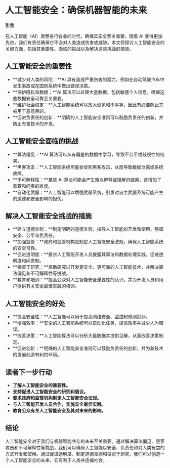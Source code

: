# 人工智能安全：确保机器智能的未来

**引言**

在人工智能（AI）席卷各行各业的时代，确保其安全至关重要。随着 AI 变得更加先进，我们有责任确保它不会对人类造成伤害或威胁。本文将探讨人工智能安全的关键方面，包括其重要性、面临的挑战以及解决这些挑战的措施。

## 人工智能安全的重要性

* **减少对人类的风险：**AI 具有造成严重伤害的潜力，例如在自动驾驶汽车中发生事故或在国防系统中做出错误决策。
* **保护隐私和数据：**AI 算法可以处理大量数据，包括敏感个人信息。确保这些数据安全可靠至关重要。
* **维护社会稳定：**人工智能系统可以放大偏见和不平等，因此有必要防止其被用于恶意目的。
* **促进负责任的创新：**明确的人工智能安全准则可以鼓励负责任的创新，并防止有害技术的开发。

## 人工智能安全面临的挑战

* **算法偏见：**AI 算法可以从有偏差的数据中学习，导致不公平或歧视性的结果。
* **黑客攻击：**人工智能系统可能会受到黑客攻击，从而导致数据泄露或系统故障。
* **不可解释性：**某些 AI 算法可能会产生难以解释或理解的结果，这增加了监管和问责的难度。
* **自动化武器：**人工智能可以增强武器系统，引发对自主武器系统可能产生的道德和安全影响的担忧。

## 解决人工智能安全挑战的措施

* **建立道德准则：**制定明确的道德准则，指导人工智能的开发和使用，强调安全、公平和负责任。
* **加强监管：**政府和监管机构应制定人工智能安全法规，确保人工智能系统的安全可靠。
* **促进透明度：**要求人工智能开发人员披露其算法和数据处理实践，促进透明度和问责制。
* **投资于研究：**资助研究以开发更安全、更可靠的人工智能技术，并解决算法偏见和不可解释性等挑战。
* **教育和培训：**提高公众对人工智能安全重要性的认识，并为开发人员和用户提供有关安全最佳实践的培训。

## 人工智能安全的好处

* **提高安全性：**人工智能可以用于提高网络安全、监控和预测犯罪。
* **增强效率：**安全的人工智能系统可以自动化任务，提高效率并减少人为错误。
* **改善决策：**人工智能算法可以分析大量数据并提供见解，从而改善决策制定。
* **促进创新：**明确的人工智能安全准则可以鼓励负责任的创新，并为新技术的发展创造有利的环境。

## 读者下一步行动

* **了解人工智能安全的重要性。**
* **支持促进人工智能安全的研究和倡议。**
* **要求政府和监管机构制定人工智能安全法规。**
* **与人工智能开发人员合作，实施安全最佳实践。**
* **教育公众有关人工智能安全及其对未来的影响。**

## 结论

人工智能安全对于我们与机器智能共存的未来至关重要。通过解决算法偏见、黑客攻击和不可解释性等挑战，我们可以确保人工智能以安全、负责任和对人类有益的方式开发和使用。通过促进透明度、制定道德准则和投资于研究，我们可以创造一个人工智能安全的未来，它有利于人类并造福社会。
